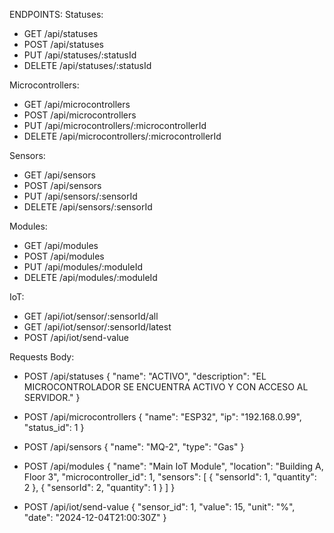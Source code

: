 ENDPOINTS:
Statuses:
- GET /api/statuses
- POST /api/statuses
- PUT /api/statuses/:statusId
- DELETE /api/statuses/:statusId

Microcontrollers:
- GET /api/microcontrollers
- POST /api/microcontrollers
- PUT /api/microcontrollers/:microcontrollerId
- DELETE /api/microcontrollers/:microcontrollerId

Sensors:
- GET /api/sensors
- POST /api/sensors
- PUT /api/sensors/:sensorId
- DELETE /api/sensors/:sensorId

Modules:
- GET /api/modules
- POST /api/modules
- PUT /api/modules/:moduleId
- DELETE /api/modules/:moduleId


IoT:
- GET /api/iot/sensor/:sensorId/all
- GET /api/iot/sensor/:sensorId/latest
- POST /api/iot/send-value


Requests Body:
- POST /api/statuses
{
  "name": "ACTIVO",
  "description": "EL MICROCONTROLADOR SE ENCUENTRA ACTIVO Y CON ACCESO AL SERVIDOR."
}

- POST /api/microcontrollers
{
  "name": "ESP32",
  "ip": "192.168.0.99",
  "status_id": 1
}

- POST /api/sensors
{
  "name": "MQ-2",
  "type": "Gas"
}

- POST /api/modules
{
  "name": "Main IoT Module",
  "location": "Building A, Floor 3",
  "microcontroller_id": 1,
  "sensors": [
    {
      "sensorId": 1,
      "quantity": 2
    },
    {
      "sensorId": 2,
      "quantity": 1
    }
  ]
}

- POST /api/iot/send-value
{
    "sensor_id": 1,
    "value": 15,
    "unit": "%",
    "date": "2024-12-04T21:00:30Z"
}
